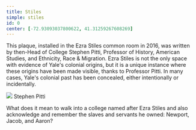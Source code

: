```yaml
---
title: Stiles
simple: stiles
id: 0
center: [-72.93093037800622, 41.31259267608269]
---
```


This plaque, installed in the Ezra Stiles common room in 2016, was
written by then-Head of College Stephen Pitti, Professor of History,
American Studies, and Ethnicity, Race & Migration. Ezra Stiles is not
the only space with evidence of Yale's colonial origins, but it is a
unique instance where these origins have been made visible, thanks to
Professor Pitti. In many cases, Yale's colonial past has been
concealed, either intentionally or incidentally.

<div class="container">
  <img src="/images/stiles.jpg"/>
  <span class="image-credit">Stephen Pitti</span>
</div>

What does it mean to walk into a college named after Ezra Stiles and
also acknowledge and remember the slaves and servants he owned:
Newport, Jacob, and Aaron?
